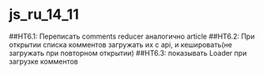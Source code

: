 # js_ru_14_11

##HT6.1: Переписать comments reducer аналогично article
##HT6.2: При открытии списка комментов загружать их с api, и кешировать(не загружать при повторном открытии)
##HT6.3: показывать Loader при загрузке комментов
